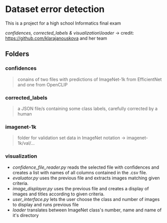 # Dataset error detection

This is a project for a high school Informatics final exam 

*<italics>confidences, corrected_labels & visualization\loader* -> credit: https://github.com/klarajanouskova and her team

## Folders

### confidences

> conains of two files with predictions of ImageNet-1k from EfficientNet and one from OpenCLIP

### corrected_labels

> a JSON file/s containing some class labels, carefully corrected by a human

### imagenet-1k

> folder for validation set data in ImageNet notation -> imagenet-1k/val/...

### visualization

- *confidence_file_reader.py* reads the selected file with confidences and creates a list with names of all columns contained in the .csv file.
- *evaluator.py* uses the previous file and extracts images matching given criteria.
- *image_displayer.py* uses the previous file and creates a display of images and titles according to given criteria.
- *user_interface.py* lets the user choose the class and number of images to display and runs previous file
- *loader* translates between ImageNet class's number, name and name of it's directory


